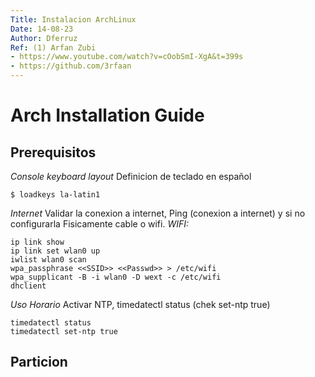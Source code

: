 ```yaml
---
Title: Instalacion ArchLinux
Date: 14-08-23
Author: Dferruz
Ref: (1) Arfan Zubi 	
- https://www.youtube.com/watch?v=cOobSmI-XgA&t=399s
- https://github.com/3rfaan
---
```


# Arch Installation Guide

## Prerequisitos
*Console keyboard layout*
Definicion de teclado en español
```
$ loadkeys la-latin1
```
*Internet*
Validar la conexion a internet, Ping (conexion a internet) y si no configurarla
Fisicamente cable o wifi.
*WIFI:*
```
ip link show
ip link set wlan0 up
iwlist wlan0 scan
wpa_passphrase <<SSID>> <<Passwd>> > /etc/wifi
wpa_supplicant -B -i wlan0 -D wext -c /etc/wifi
dhclient
```

*Uso Horario* 
Activar NTP, timedatectl status (chek set-ntp true)
```
timedatectl status
timedatectl set-ntp true
```
## Particion

<!--
# Instalación Archlinux
(1) Preparación
(2) Particionado 
(3) Instalación Sistema Base 
(4) Arranque
(5) Personalización del Sistema
(6) Servicios y Programas
(7) Administrador y usuarios
(8) Instalación del Kernel
(9) Salir, desmontar y Reboot

## Preparación 
**teclado**
```
loadkey la_latin1
```

**Internet**
**hora**

## Particionado 
## Instalación Sistema Base 
## Arranque
## Personalización del Sistema
## Servicios y Programas
## Administrador y usuarios
## Instalación del Kernel
## Salir, desmontar y Reboot

# dotfiles
Configuraciones personales: 
(1) qtile. Basada en antonio Sarosi 
(2) alacritty. 
(3) neovim.
(4) Rofi.

extraidas de otros repsitorios y adaptadas segun mi gusto.

Plugin importantes de nvim
https://www.tabnine.com/blog/top-vim-plugins/?utm_term=&utm_source=google.com&utm_medium=cpc&utm_campaign=14293437790&utm_content=&gclid=EAIaIQobChMIrfq1r7uS-AIVDlKRCh3zmwp7EAAYASAAEgIZ0PD_BwE
--!>
